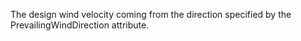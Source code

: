 ﻿The design wind velocity coming from the direction specified by the PrevailingWindDirection attribute.
